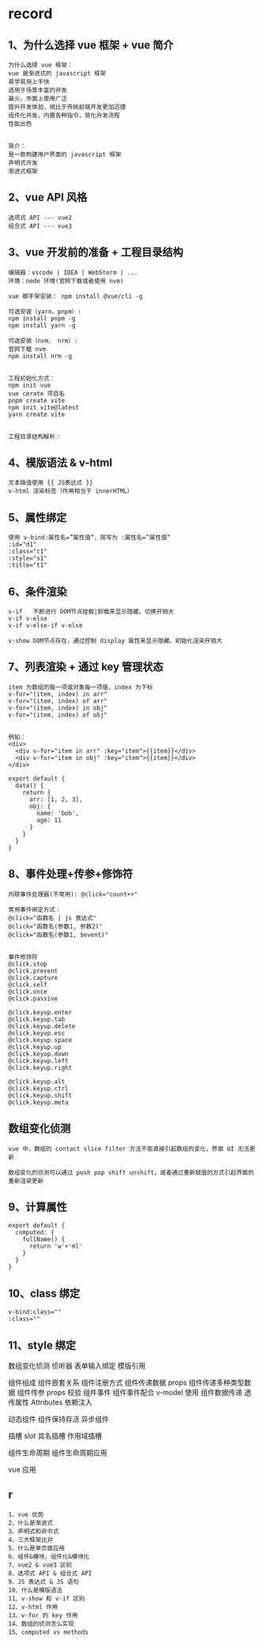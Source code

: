 # record

## 1、为什么选择 vue 框架 + vue 简介

```text
为什么选择 vue 框架：
vue 是渐进式的 javascript 框架
易学易用上手快
适用于场景丰富的开发
最火，市面上使用广泛
提升开发体验，相比于传统前端开发更加迅捷
组件化开发，内置各种指令，简化开发流程
性能出色


简介：
是一款构建用户界面的 javascript 框架
声明式开发
渐进式框架
```

## 2、vue API 风格

```text
选项式 API --- vue2
组合式 API --- vue3
```

## 3、vue 开发前的准备 + 工程目录结构

```text
编辑器：vscode | IDEA | WebStorm | ...
环境：node 环境(官网下载或者使用 nvm)

vue 脚手架安装： npm install @vue/cli -g

可选安装（yarn、pnpm）: 
npm install pnpm -g 
npm install yarn -g 

可选安装（nvm、 nrm）: 
官网下载 nvm
npm install nrm -g 


工程初始化方式：
npm init vue
vue cerate 项目名
pnpm create vite
npm init vite@latest
yarn create vite


工程目录结构解析：
```

## 4、模版语法 & v-html

```text
文本插值使用 {{ JS表达式 }}
v-html 渲染标签（作用相当于 innerHTML）
```

## 5、属性绑定

```text
使用 v-bind:属性名=”属性值“，简写为 :属性名=”属性值“
:id="d1"
:class="c1"
:style="s1"
:title="t1"
```

## 6、条件渲染

```text
v-if   不断进行 DOM节点挂载|卸载来显示隐藏。切换开销大
v-if v-else
v-if v-else-if v-else

v-show DOM节点存在，通过控制 display 属性来显示隐藏。初始化渲染开销大
```

## 7、列表渲染 + 通过 key 管理状态

```text
item 为数组的每一项或对象每一项值，index 为下标
v-for="(item, index) in arr"
v-for="(item, index) of arr"
v-for="(item, index) in obj"
v-for="(item, index) of obj"


例如：
<div>
  <div v-for="item in arr" :key="item">{{item}}</div>
  <div v-for="item in obj" :key="item">{{item}}</div>
</div>

export default {
  data() {
    return {
      arr: [1, 2, 3],
      obj: {
        name: 'bob',
        age: 11
      }
    }
  }
}
```

## 8、事件处理+传参+修饰符

```text
内联事件处理器(不常用): @click="count++"

常用事件绑定方式：
@click="函数名 | js 表达式"
@click="函数名(参数1, 参数2)"
@click="函数名(参数1, $event)"


事件修饰符
@click.stop
@click.prevent
@click.capture
@click.self
@click.once
@click.passive

@click.keyup.enter
@click.keyup.tab
@click.keyup.delete
@click.keyup.esc
@click.keyup.space
@click.keyup.up
@click.keyup.down
@click.keyup.left
@click.keyup.right

@click.keyup.alt
@click.keyup.ctrl
@click.keyup.shift
@click.keyup.meta

```

## 数组变化侦测

```text
vue 中，数组的 contact slice filter 方法不能直接引起数组的变化，界面 UI 无法更新

数组变化的侦测可以通过 push pop shift unshift，或者通过重新赋值的方式引起界面的重新渲染更新
```

## 9、计算属性

```text
export default {
  computed: {
    fullName() {
      return 'w'+'ml'
    }
  }
}
```

## 10、class 绑定

```text
v-bind:class=""
:class=""
```

## 11、style 绑定

数组变化侦测
侦听器
表单输入绑定
模版引用

组件组成
组件嵌套关系
组件注册方式
组件传递数据 props
组件传递多种类型数据
组件传参 props 校验
组件事件
组件事件配合 v-model 使用
组件数据传递
透传属性 Attributes
依赖注入

动态组件
组件保持存活
异步组件

插槽 slot
具名插槽
作用域插槽

组件生命周期
组件生命周期应用

vue 应用

## r

```text
1、vue 优势
2、什么是渐进式
3、声明式和命令式
4、三大框架比对
5、什么是单页面应用
6、组件&模块，组件化&模块化
7、vue2 & vue3 区别
8、选项式 API & 组合式 API
9、JS 表达式 & JS 语句
10、什么是模版语法
11、v-show 和 v-if 区别
12、v-html 作用
13、v-for 的 key 作用
14、数组的侦测怎么实现
15、computed vs methods
```
